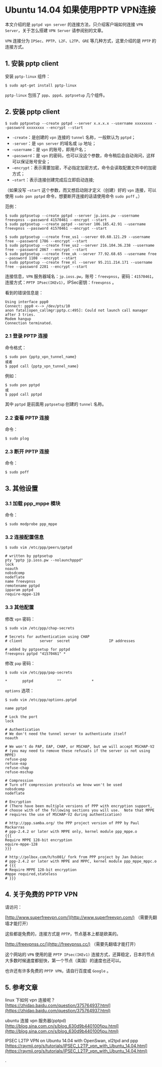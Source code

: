 
Ubuntu 14.04 如果使用PPTP VPN连接
=====================================

本文介绍的是 `pptpd vpn server` 的连接方法，只介绍客户端如何连接 `VPN Server`，关于怎么搭建 `VPN Server` 请参阅别的文章。

`VPN` 连接分为 `IPSec`、`PPTP`、`L2F`、`L2TP`、`GRE` 等几种方式，这里介绍的是 `PPTP` 的连接方式。

## 1. 安装 pptp client ##

安装 `pptp-linux` 组件：

```shell
$ sudo apt-get install pptp-linux
```

`pptp-linux` 包括了 `ppp`、`pppd`、`pptpsetup` 几个组件。

## 2. 安装 pptp client ##

```shell
$ sudo pptpsetup --create pptpd --server x.x.x.x --username xxxxxxxx --password xxxxxxxx --encrypt --start
```

* `-create`：是创建的 `vpn` 连接的 `tunnel` 名称，一般默认为 `pptpd`；
* `-server`：是 `vpn server` 的域名或 `ip` 地址；
* `–username`：是 `vpn` 的账号，即用户名；
* `–password`：是 `vpn` 的密码，也可以没这个参数，命令稍后会自动询问，这样可以保证账号安全；
* `–encrypt`：表示需要加密，不必指定加密方式，命令会读取配置文件中的加密方式；
* `–start`：表示连接创建完成后立即启动连接;

（如果没写 `–start` 这个参数，而又想启动刚才定义（创建）好的 `vpn` 连接，可以使用 `sudo pon pptpd` 命令，想要断开连接的话请使用命令 `sudo poff` 。）

范例：

```shell
$ sudo pptpsetup --create pptpd --server jp.ioss.pw --username freevpnss --password 41570461 --encrypt --start
$ sudo pptpsetup --create pptpd --server 106.185.42.91 --username freevpnss --password 41570461 --encrypt --start

$ sudo pptpsetup --create free_us1 --server 69.60.121.29 --username free --password 1786 --encrypt --start
$ sudo pptpsetup --create free_us2 --server 216.104.36.238 --username free --password 2867 --encrypt --start
$ sudo pptpsetup --create free_uk --server 77.92.68.65 --username free --password 1108 --encrypt --start
$ sudo pptpsetup --create free_nl --server 95.211.214.171 --username free --password 2281 --encrypt --start
```

连接信息，`VPN` 服务器域名：`jp.ioss.pw`，账号：`freevpnss`，密码：`41570461`，连接方式：`PPTP IPsec(IKEv1)`，IPSec密钥：`freevpnss` 。

看到的错误信息是：

```shell
Using interface ppp0
Connect: ppp0 <--> /dev/pts/10
anon fatal[open_callmgr:pptp.c:495]: Could not launch call manager after 3 tries.
Modem hangup
Connection terminated.
```

### 2.1 登录 PPTP 连接 ###

命令格式：

```shell
$ sudo pon {pptp_vpn_tunnel_name}
或者
$ pppd call {pptp_vpn_tunnel_name}
```

例如：

```shell
$ sudo pon pptpd
或
$ pppd call pptpd
```

其中 `pptpd` 是前面用 `pptpsetup` 创建的 `tunnel` 名称。

### 2.2 查看 PPTP 连接 ###

命令：

```shell
$ sudo plog
```

### 2.3 断开 PPTP 连接 ###

命令：

```shell
$ sudo poff
```

## 3. 其他设置 ##

### 3.1 加载 ppp_mppe 模块 ###

命令：

```shell
$ sudo modprobe ppp_mppe
```

### 3.2 连接配置信息 ###

```shell
$ sudo vim /etc/ppp/peers/pptpd

# written by pptpsetup
pty "pptp jp.ioss.pw --nolaunchpppd"
lock
noauth
nobsdcomp
nodeflate
name freevpnss
remotename pptpd
ipparam pptpd
require-mppe-128
```

### 3.3 其他配置 ###

修改 `vpn` 密码：

```shell
$ sudo vim /etc/ppp/chap-secrets

# Secrets for authentication using CHAP
# client        server  secret                  IP addresses

# added by pptpsetup for pptpd
freevpnss pptpd "41570461" *
```

修改 `pap` 密码：

```shell
$ sudo vim /etc/ppp/pap-secrets

*       pptpd           ""              *
```

`options` 选项：

```shell
$ sudo vim /etc/ppp/options.pptpd

name pptpd

# Lock the port
lock

# Authentication
# We don't need the tunnel server to authenticate itself
noauth

# We won't do PAP, EAP, CHAP, or MSCHAP, but we will accept MSCHAP-V2
# (you may need to remove these refusals if the server is not using MPPE)
refuse-pap
refuse-eap
refuse-chap
refuse-mschap

# Compression
# Turn off compression protocols we know won't be used
nobsdcomp
nodeflate

# Encryption
# (There have been multiple versions of PPP with encryption support,
# choose with of the following sections you will use.  Note that MPPE
# requires the use of MSCHAP-V2 during authentication)

# http://ppp.samba.org/ the PPP project version of PPP by Paul Mackarras
# ppp-2.4.2 or later with MPPE only, kernel module ppp_mppe.o
{{{
Require MPPE 128-bit encryption
equire-mppe-128
}}}

# http://polbox.com/h/hs001/ fork from PPP project by Jan Dubiec
# ppp-2.4.2 or later with MPPE and MPPC, kernel module ppp_mppe_mppc.o
# {{{
# Require MPPE 128-bit encryption
#mppe required,stateless
# }}}
```

## 4. 关于免费的 PPTP VPN ##

请访问：

[http://www.superfreevpn.com/](http://www.superfreevpn.com/) （需要先翻墙才能打开）

这些都是免费的，连接方式是 `PPTP`，节点基本上都是欧美的。

[http://freevpnss.cc/](http://freevpnss.cc/) （需要先翻墙才能打开）

这个网站的 `VPN` 使用的是 `PPTP IPsec(IKEv1)` 连接方式，还算稳定，日本的节点大多数时候速度都挺快，第一个节点（美国）的速度也还可以。

也许还有许多免费的 `PPTP VPN`，请自行百度或 `Google` 。

## 5. 参考文章 ##

linux 下如何 vpn 连接呢？<br/>
[https://zhidao.baidu.com/question/375764937.html](https://zhidao.baidu.com/question/375764937.html)

ubuntu 连接 vpn 服务器(pptpd)<br/>
[http://blog.sina.com.cn/s/blog_630d9b440100fjpu.html](http://blog.sina.com.cn/s/blog_630d9b440100fjpu.html)

IPSEC L2TP VPN on Ubuntu 14.04 with OpenSwan, xl2tpd and ppp<br/>
[https://raymii.org/s/tutorials/IPSEC_L2TP_vpn_with_Ubuntu_14.04.html](https://raymii.org/s/tutorials/IPSEC_L2TP_vpn_with_Ubuntu_14.04.html)

.
